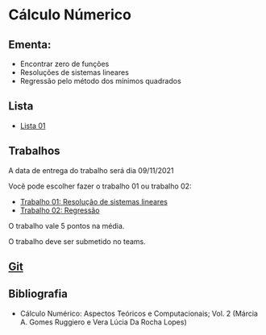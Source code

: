 # Cálculo Númerico


## Ementa:
* Encontrar zero de funções
* Resoluções de sistemas lineares
* Regressão pelo método dos mínimos quadrados


## Lista
 - [Lista 01](cn_files/listas/01/lista01CN.pdf)

## Trabalhos

A data de entrega do trabalho será dia 09/11/2021

Você pode escolher fazer o trabalho 01 ou trabalho 02:
* [Trabalho 01: Resolução de sistemas lineares](cn_files/trabalhos/01/trabalho01.html)
* [Trabalho 02: Regressão](cn_files/trabalhos/02/trabalho02.html)

O trabalho vale 5 pontos na média.

O trabalho deve ser submetido no teams.


## [Git](https://github.com/viniciusdenovaes/Unip212CM.git)

## Bibliografia


* Cálculo Numérico: Aspectos Teóricos e Computacionais; Vol. 2 (Márcia A. Gomes Ruggiero e Vera Lúcia Da Rocha Lopes)
